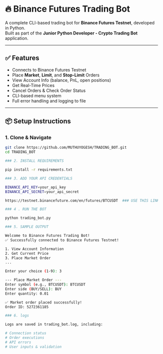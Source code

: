 # 🔥 Binance Futures Trading Bot

A complete CLI-based trading bot for **Binance Futures Testnet**, developed in Python.  
Built as part of the **Junior Python Developer - Crypto Trading Bot** application.

---

## ✅ Features

- Connects to Binance Futures Testnet
- Place **Market**, **Limit**, and **Stop-Limit** Orders
- View Account Info (balance, PnL, open positions)
- Get Real-Time Prices
- Cancel Orders & Check Order Status
- CLI-based menu system
- Full error handling and logging to file

---

## 📦 Setup Instructions

### 1. Clone & Navigate
```bash
git clone https://github.com/MUTHUYOGESH/TRADING_BOT.git
cd TRADING_BOT

### 2. INSTALL REQUIREMENTS

pip install -r requirements.txt

### 3. ADD YOUR API CREDENTIALS

BINANCE_API_KEY=your_api_key
BINANCE_API_SECRET=your_api_secret

https://testnet.binancefuture.com/en/futures/BTCUSDT  ### USE THIS LINK AND LOGIN SCROLL DOWN THERE IS OPTIONS LIKE 'POSITION' 'OPEN ORDER' MOVE RIGHT SIDE - THERE WILL BE API MANAGEMENT AND COPY THE SECRET KEY AND API KEY AND PASTE IN TO THE .env file 

### 4 . RUN THE BOT

python trading_bot.py

### 5. SAMPLE OUTPUT

Welcome to Binance Futures Trading Bot!
✅ Successfully connected to Binance Futures Testnet!

1. View Account Information
2. Get Current Price
3. Place Market Order
...

Enter your choice (1-9): 3

--- Place Market Order ---
Enter symbol (e.g., BTCUSDT): BTCUSDT
Enter side (BUY/SELL): BUY
Enter quantity: 0.01

✅ Market order placed successfully!
Order ID: 5272361185

### 6. logs

Logs are saved in trading_bot.log, including:

# Connection status
# Order executions
# API errors
# User inputs & validation
